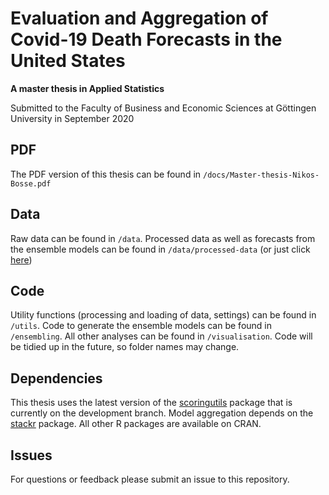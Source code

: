 # Evaluation and Aggregation of Covid-19 Death Forecasts in the United States

**A master thesis in Applied Statistics**

Submitted to the Faculty of Business and Economic Sciences at Göttingen University in September 2020





## PDF 
The PDF version of this thesis can be found in `/docs/Master-thesis-Nikos-Bosse.pdf`

## Data
Raw data can be found in `/data`. Processed data as well as forecasts from the ensemble models can be found in `/data/processed-data` (or just click [here](https://github.com/nikosbosse/master_thesis/blob/master/docs/Master-thesis-Nikos-Bosse.pdf))

## Code
Utility functions (processing and loading of data, settings) can be found in `/utils`. Code to generate the ensemble models can be found in `/ensembling`. All other analyses can be found in `/visualisation`. Code will be tidied up in the future, so folder names may change. 

## Dependencies
This thesis uses the latest version of the [scoringutils](https://github.com/epiforecasts/scoringutils) package that is currently on the development branch. Model aggregation depends on the [stackr](https://github.com/epiforecasts/stackr) package. All other R packages are available on CRAN. 

## Issues
For questions or feedback please submit an issue to this repository. 
